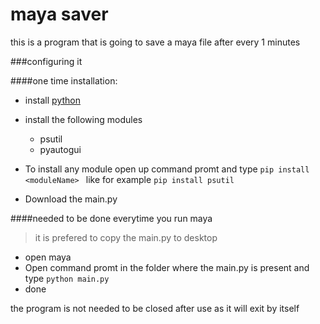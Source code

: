 # maya saver

this is a program that is going to save a maya file after every 1 minutes

###configuring it

####one time installation:
+ install [python](https://www.python.org/ "python")
+ install the following modules
	+ psutil
	+ pyautogui

+ To install any module open up command promt and type
`pip install <moduleName> ` 
like for example
`pip install psutil`
+ Download the main.py 

####needed to be done everytime you run maya
>it is prefered to copy the main.py to desktop

+ open maya 
+ Open command promt in the folder where the main.py is present  and type 
`python main.py` 
+ done

the program is not needed to be closed after use as it will exit by itself

